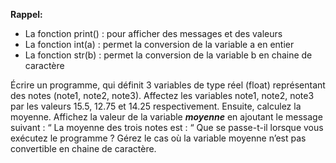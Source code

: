 **Rappel:**

- La fonction print() : pour afficher des messages et des valeurs
- La fonction int(a) : permet la conversion de la variable a en
 entier
- La fonction str(b) : permet la conversion de la variable b en chaine
 de caractère

Écrire un programme, qui définit 3 variables de type réel (float)
représentant des notes (note1, note2, note3). Affectez les variables note1, note2, note3
 par les valeurs 15.5, 12.75 et 14.25 respectivement. Ensuite, calculez la moyenne.
 Affichez la valeur de la variable **_moyenne_** en ajoutant le message suivant :
  “ La moyenne des trois notes est : “ Que se passe-t-il lorsque 
  vous exécutez le programme ? Gérez le cas où la variable moyenne
    n’est pas convertible en chaine de caractère.
    
    